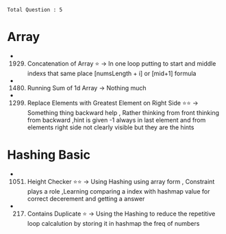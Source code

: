 `Total Question : 5`

# Array 
- 1929. Concatenation of Array ⭐️ -> In one loop putting to start and middle indexs that same place [numsLength + i] or [mid+1] formula

- 1480. Running Sum of 1d Array -> Nothing much

- 1299. Replace Elements with Greatest Element on Right Side ⭐️⭐️ -> Something thing backward help , Rather thinking from front thinking from backward ,hint is given -1 always in last element and from                                                                       elements right side not clearly visible but they are the hints


# Hashing Basic
- 1051. Height Checker ⭐️⭐️ ->  Using Hashing using array form , Constraint plays a role ,Learning comparing a index with hashmap value for correct decerement and getting a answer
        
- 217. Contains Duplicate ⭐️ -> Using the Hashing to reduce the repetitive loop calcalution by storing it in hashmap the freq of numbers

